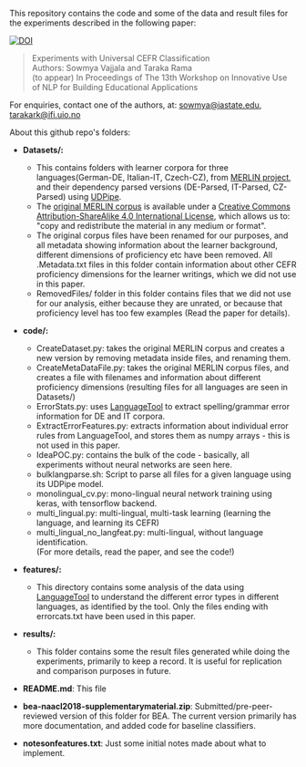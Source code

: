 This repository contains the code and some of the data and result files for the experiments described in the following paper:

[![DOI](https://zenodo.org/badge/DOI/10.5281/zenodo.1218081.svg)](https://doi.org/10.5281/zenodo.1218081)

> Experiments with Universal CEFR Classification  
> Authors: Sowmya Vajjala and Taraka Rama  
> (to appear) In Proceedings of The 13th Workshop on Innovative Use of NLP for Building Educational Applications

For enquiries, contact one of the authors, at:
sowmya@iastate.edu, tarakark@ifi.uio.no

About this github repo's folders:  
  
- **Datasets/:**  
  * This contains folders with learner corpora for three languages(German-DE, Italian-IT, Czech-CZ), from [MERLIN project](http://www.merlin-platform.eu/), and their dependency parsed versions (DE-Parsed, IT-Parsed, CZ-Parsed) using [UDPipe](http://ufal.mff.cuni.cz/udpipe).
  * The [original MERLIN corpus](http://www.merlin-platform.eu/C_data.php) is available under a [Creative Commons Attribution-ShareAlike 4.0 International License](https://creativecommons.org/licenses/by-sa/4.0/), which allows us to: "copy and redistribute the material in any medium or format".
  * The original corpus files have been renamed for our purposes, and all metadata showing information about the learner background, different dimensions of proficiency etc have been removed. All .Metadata.txt files in this folder contain information about other CEFR proficiency dimensions for the learner writings, which we did not use in this paper.
  * RemovedFiles/ folder in this folder contains files that we did not use for our analysis, either because they are unrated, or because that proficiency level has too few examples (Read the paper for details).

- **code/:**
  * CreateDataset.py: takes the original MERLIN corpus and creates a new version by removing metadata inside files, and renaming them.
  * CreateMetaDataFile.py: takes the original MERLIN corpus files, and creates a file with filenames and information about
different proficiency dimensions (resulting files for all languages are seen in Datasets/)
  * ErrorStats.py: uses [LanguageTool](https://languagetool.org/) to extract spelling/grammar error information for DE and IT corpora.
  * ExtractErrorFeatures.py: extracts information about individual error rules from LanguageTool, and stores them as numpy arrays - this is not used in this paper.
  * IdeaPOC.py: contains the bulk of the code - basically, all experiments without neural networks are seen here. 
  * bulklangparse.sh: Script to parse all files for a given language using its UDPipe model.  
  * monolingual_cv.py: mono-lingual neural network training using keras, with tensorflow backend.
  * multi_lingual.py: multi-lingual, multi-task learning (learning the language, and learning its CEFR)
  * multi_lingual_no_langfeat.py: multi-lingual, without language identification.  
  (For more details, read the paper, and see the code!)

- **features/:**
  * This directory contains some analysis of the data using [LanguageTool](https://languagetool.org/) to understand the different error types in different languages, as identified by the tool. Only the files ending with errorcats.txt have been used in this paper.

- **results/:**
  * This folder contains some the result files generated while doing the experiments, primarily to keep a record. It is useful for replication and comparison purposes in future.

- **README.md**: This file  

- **bea-naacl2018-supplementarymaterial.zip**: Submitted/pre-peer-reviewed version of this folder for BEA. The current version primarily has more documentation, and added code for baseline classifiers.

- **notesonfeatures.txt**: Just some initial notes made about what to implement.




